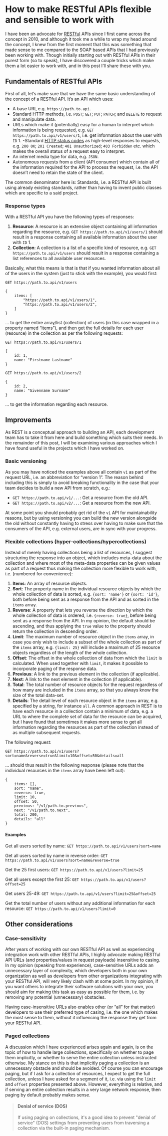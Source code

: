# How to make RESTful APIs flexible and sensible to work with
I have been an advocate for [RESTful](http://en.wikipedia.org/wiki/Representational_state_transfer) APIs since I first came across the concept in 2010, and although it took me a while to wrap my head around the concept, I knew from the first moment that this was something that made sense to me compared to the SOAP based APIs that I had previously been working with. Though initially starting out with RESTful APIs in their purest form (so to speak), I have discovered a couple tricks which make them a lot easier to work with, and in this post I’ll share these with you.

## Fundamentals of RESTful APIs
First of all, let’s make sure that we have the same basic understanding of the concept of a RESTful API. It’s an API which uses:

- A base URI, e.g. `https://path.to.api`.
- Standard HTTP methods, i.e. `POST`; `GET`; `PUT`; `PATCH`; and `DELETE` to request and manipulate data.
- URLs which make it (potentially) easy for a human to interpret which information is being requested, e.g. `GET https://path.to.api/v1/users/1`, i.e. get information about the user with `ID` 1.
-Standard [HTTP status codes](https://en.wikipedia.org/wiki/List_of_HTTP_status_codes) as high-level responses to requests, e.g. `200 OK`; `201 Created`; `401 Unauthorized`; `403 Forbidden` etc. which makes the overall status of a request easy to interpret.
- An internet media type for data, e.g. `JSON`.
- Autonomous requests from a client (API consumer) which contain all of the information required for the API to process the request, i.e. the API doesn’t need to retain the state of the client.

The common denominator here is: Standards, i.e. a RESTful API is built using already existing standards, rather than having to invent public classes which are specific to a said project.

### Response types
With a RESTful API you have the following types of responses:

1. <strong>Resource</strong>: A resource is an extensive object containing all information regarding the resource, e.g. `GET https://path.to.api/v1/users/1` should result in a response containing all available information about the user with `ID` 1.
1. <strong>Collection</strong>: A collection is a list of a specific kind of resource, e.g. `GET https://path.to.api/v1/users` should result in a response containing a list references to all available user resources.

Basically, what this means is that is that if you wanted information about all of the users in the system (just to stick with the example), you would first:

```
GET https://path.to.api/v1/users

{
    items: [
        "https://path.to.api/v1/users/1",
        "https://path.to.api/v1/users/2",
    ]
}
```

… to get the entire array/list (collection) of users (in this case wrapped in a property named “items”), and then get the full details for each user (resource) in the collection as per the following requests:

```
GET https://path.to.api/v1/users/1

{
    id: 1,
    name: "Firstname Lastname"
}
```
```
GET https://path.to.api/v1/users/2

{
    id: 2,
    name: "Givenname Surname"
}
```

… to get the information regarding each resource.

## Improvements
As REST is a conceptual approach to building an API, each development team has to take it from here and build something which suits their needs. In the remainder of this post, I will be examining various approaches which I have found useful in the projects which I have worked on.

### Basic versioning
As you may have noticed the examples above all contain `v1` as part of the request URL, i.e. an abbreviation for “version 1”. The reason behind including this is simply to avoid breaking functionality in the case that your team decides to build a new API from scratch, e.g.:

- `GET https://path.to.api/v1/...`: Get a resource from the old API.
- `GET https://path.to.api/v2/...`: Get a resource from the new API.

At some point you should probably get rid of the `v1` API for maintainability reasons, but by using versioning you can build the new version alongside the old without constantly having to stress over having to make sure that the consumers of the API, e.g. external users, are in sync with your progress.

### Flexible collections (hyper-collections/hypercollections)
Instead of merely having collections being a list of resources, I suggest structuring the response into an object, which includes meta-data about the collection and where most of the meta-data properties can be given values as part of a request thus making the collection more flexible to work with, i.e. (numbered for convenience):

1. <strong>Items</strong>: An array of resource objects.
1. <strong>Sort</strong>: The property name in the individual resource objects by which the whole collection of data is sorted, e.g. `{sort: 'name'}` or `{sort: 'id'}`, both before being sent as a response from the API and as sorted in the `items` array.
1. <strong>Reverse</strong>: A property that lets you reverse the direction by which the whole collection of data is ordered, i.e. `{reverse: true}`, before being sent as a response from the API. In my opinion, the default should be ascending, and thus applying the `true` value to the property should return the collection in descending order.
1. <strong>Limit</strong>: The maximum number of resource object in the `items` array, in case you only wish to include a subset of the whole collection as part of the `items` array, e.g. `{limit: 25}` will include a maximum of 25 resource objects regardless of the length of the whole collection.
1. <strong>Offset</strong>: The offset in the whole collection of data from which the `limit` is calculated. When used together with `limit`, it makes it possible to incorporate paging of the response data.
1. <strong>Previous</strong>: A link to the previous element in the collection (if applicable).
1. <strong>Next</strong>: A link to the next element in the collection (if applicable).
1. <strong>Total</strong>: The total number of resource objects for the request regardless of how many are included in the `items` array, so that you always know the size of the total data-set.
1. <strong>Details</strong>: The detail level of each resource object in the `items` array, e.g. specified by a string, for instance `all`. A common approach in REST is to have each resource in a collection contain a minimum of data, e.g. a URL to where the complete set of data for the resource can be acquired, but I have found that sometimes it makes more sense to get all information regarding the resources as part of the collection instead of as multiple subsequent requests.

The following request:
```
GET https://path.to.api/v1/users?sort=name&reverse=true&limit=10&offset=50&details=all
```

… should thus result in the following response (please note that the individual resources in the `items` array have been left out):

```
{
    items: [],
    sort: "name",
    reverse: true,
    limit: 10,
    offset: 50,
    previous: "/v1/path.to.previous",
    next: "/v1/path.to.next",
    total: 200,
    details: "all"
}
```

#### Examples
Get all users sorted by name:
`GET https://path.to.api/v1/users?sort=name`

Get all users sorted by name in reverse order:
`GET https://path.to.api/v1/users?sort=name&reverse=true`

Get the 25 first users:
`GET https://path.to.api/v1/users?limit=25`

Get all users except the first 25:
`GET https://path.to.api/v1/users?offset=25`

Get users 25-49:
`GET https://path.to.api/v1/users?limit=25&offset=25`

Get the total number of users without any additional information for each resource:
`GET https://path.to.api/v1/users?limit=0`

## Other considerations
### Case-sensitivity
After years of working with our own RESTful API as well as experiencing integration work with other RESTful APIs, I highly advocate making RESTful API URLs (and properties/values in request payloads) insensitive to casing. In my opinion (speaking from experience), case-sensitive URLs adds an unnecessary layer of complexity, which developers both in your own organization as well as developers from other organizations integrating with your RESTful API, will very likely clash with at some point. In my opinion, if you want others to integrate their software solutions with your own, you should aim for making this task as easy as possible for them, i.e. by removing any potential (unnecessary) obstacles.

Having case-insensitive URLs also enables other (or “all” for that matter) developers to use their preferred type of casing, i.e. the one which makes the most sense to them, without it influencing the response they get from your RESTful API.

### Paged collections
A discussion which I have experienced arises again and again, is on the topic of how to handle large collections, specifically on whether to page them implicitly, or whether to serve the entire collection unless instructed otherwise. My stance on this is that implicitly paging a collection is an unnecessary obstacle and should be avoided. Of course you can encourage paging, but if I ask for a collection of resources, I expect to get the full collection, unless I have asked for a segment of it, i.e. via using the `limit` and `offset` properties presented above. However, everything is relative, and if serving an entire collection results in a very large network response, then paging by default probably makes sense.

> #### Denial of service (DOS)
> If using paging on collections, it's a good idea to prevent "denial of service" (DOS) settings from preventing users from traversing a collection via the built-in paging mechanism.
